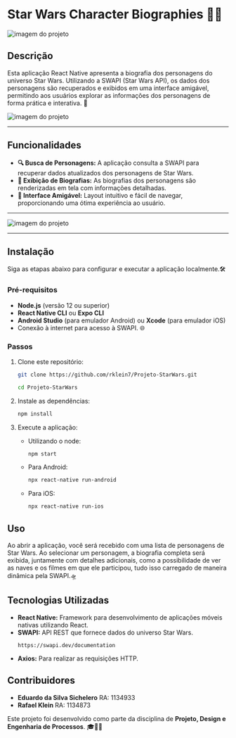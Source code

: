 # Star Wars Character Biographies 🚀✨

![imagem do projeto](assets/screenshots/starWarsHome.png)

## Descrição

Esta aplicação React Native apresenta a biografia dos personagens do universo Star Wars. Utilizando a SWAPI (Star Wars API), os dados dos personagens são recuperados e exibidos em uma interface amigável, permitindo aos usuários explorar as informações dos personagens de forma prática e interativa. 👾

![imagem do projeto](assets/screenshots/starWarsCaract.png)

---

## Funcionalidades

- **🔍 Busca de Personagens:** A aplicação consulta a SWAPI para recuperar dados atualizados dos personagens de Star Wars.
- **📜 Exibição de Biografias:** As biografias dos personagens são renderizadas em tela com informações detalhadas.
- **🎨 Interface Amigável:** Layout intuitivo e fácil de navegar, proporcionando uma ótima experiência ao usuário.

---

![imagem do projeto](assets/screenshots/starWarsBio.png)

---

## Instalação

Siga as etapas abaixo para configurar e executar a aplicação localmente.🛠️

### Pré-requisitos

- **Node.js** (versão 12 ou superior)
- **React Native CLI** ou **Expo CLI**
- **Android Studio** (para emulador Android) ou **Xcode** (para emulador iOS)
- Conexão à internet para acesso à SWAPI. 🌐

### Passos

1. Clone este repositório:

   ```bash
   git clone https://github.com/rklein7/Projeto-StarWars.git
   
   cd Projeto-StarWars
   ```

2. Instale as dependências:

   ```bash
   npm install
   ```

3. Execute a aplicação:

   - Utilizando o node:
     ```bash
     npm start
     ```
   - Para Android:
     ```bash
     npx react-native run-android
     ```
   - Para iOS:
     ```bash
     npx react-native run-ios
     ```

## Uso

Ao abrir a aplicação, você será recebido com uma lista de personagens de Star Wars. Ao selecionar um personagem, a biografia completa será exibida, juntamente com detalhes adicionais, como a possibilidade de ver as naves e os filmes em que ele participou, tudo isso carregado de maneira dinâmica pela SWAPI.🛸

## Tecnologias Utilizadas

- **React Native:** Framework para desenvolvimento de aplicações móveis nativas utilizando React.
- **SWAPI:** API REST que fornece dados do universo Star Wars.
  ```
  https://swapi.dev/documentation
  ```
- **Axios:** Para realizar as requisições HTTP.

## Contribuidores

- **Eduardo da Silva Sichelero** RA: 1134933
- **Rafael Klein** RA: 1134873

Este projeto foi desenvolvido como parte da disciplina de **Projeto, Design e Engenharia de Processos**. 🎓👨‍💻
